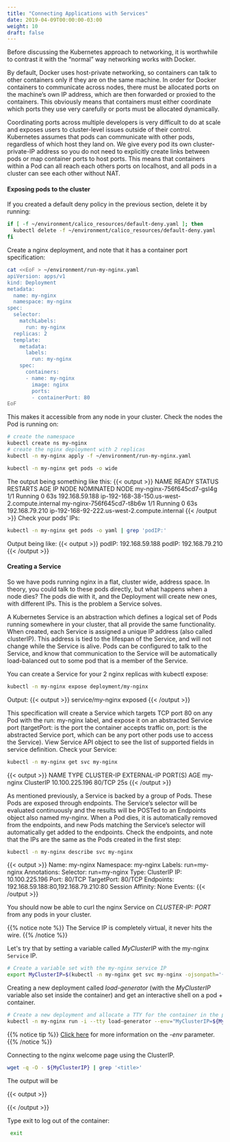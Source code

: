 ```yaml
---
title: "Connecting Applications with Services"
date: 2019-04-09T00:00:00-03:00
weight: 10
draft: false
---
```


Before discussing the Kubernetes approach to networking, it is worthwhile to contrast it with the “normal” way networking works with Docker.

By default, Docker uses host-private networking, so containers can talk to other containers only if they are on the same machine. In order for Docker containers to communicate across nodes, there must be allocated ports on the machine’s own IP address, which are then forwarded or proxied to the containers. This obviously means that containers must either coordinate which ports they use very carefully or ports must be allocated dynamically.

Coordinating ports across multiple developers is very difficult to do at scale and exposes users to cluster-level issues outside of their control. Kubernetes assumes that pods can communicate with other pods, regardless of which host they land on. We give every pod its own cluster-private-IP address so you do not need to explicitly create links between pods or map container ports to host ports. This means that containers within a Pod can all reach each others ports on localhost, and all pods in a cluster can see each other without NAT.

#### Exposing pods to the cluster

If you created a default deny policy in the previous section, delete it by running:

```bash
if [ -f ~/environment/calico_resources/default-deny.yaml ]; then
  kubectl delete -f ~/environment/calico_resources/default-deny.yaml
fi
```

Create a nginx deployment, and note that it has a container port specification:

```bash
cat <<EoF > ~/environment/run-my-nginx.yaml
apiVersion: apps/v1
kind: Deployment
metadata:
  name: my-nginx
  namespace: my-nginx
spec:
  selector:
    matchLabels:
      run: my-nginx
  replicas: 2
  template:
    metadata:
      labels:
        run: my-nginx
    spec:
      containers:
      - name: my-nginx
        image: nginx
        ports:
        - containerPort: 80
EoF
```

This makes it accessible from any node in your cluster. Check the nodes the Pod is running on:

```bash
# create the namespace
kubectl create ns my-nginx
# create the nginx deployment with 2 replicas
kubectl -n my-nginx apply -f ~/environment/run-my-nginx.yaml

kubectl -n my-nginx get pods -o wide
```

The output being something like this:
{{< output >}}
NAME                        READY     STATUS    RESTARTS   AGE       IP               NODE                                           NOMINATED NODE
my-nginx-756f645cd7-gsl4g   1/1       Running   0          63s       192.168.59.188   ip-192-168-38-150.us-west-2.compute.internal   <none>
my-nginx-756f645cd7-t8b6w   1/1       Running   0          63s       192.168.79.210   ip-192-168-92-222.us-west-2.compute.internal   <none>
{{< /output >}}
Check your pods’ IPs:

```bash
kubectl -n my-nginx get pods -o yaml | grep 'podIP:'
```

Output being like:
{{< output >}}
    podIP: 192.168.59.188
    podIP: 192.168.79.210
{{< /output >}}

#### Creating a Service

So we have pods running nginx in a flat, cluster wide, address space. In theory, you could talk to these pods directly, but what happens when a node dies? The pods die with it, and the Deployment will create new ones, with different IPs. This is the problem a Service solves.

A Kubernetes Service is an abstraction which defines a logical set of Pods running somewhere in your cluster, that all provide the same functionality. When created, each Service is assigned a unique IP address (also called clusterIP). This address is tied to the lifespan of the Service, and will not change while the Service is alive. Pods can be configured to talk to the Service, and know that communication to the Service will be automatically load-balanced out to some pod that is a member of the Service.

You can create a Service for your 2 nginx replicas with kubectl expose:

```bash
kubectl -n my-nginx expose deployment/my-nginx
```

Output:
{{< output >}}
service/my-nginx exposed
{{< /output >}}

This specification will create a Service which targets TCP port 80 on any Pod with the run: my-nginx label, and expose it on an abstracted Service port (targetPort: is the port the container accepts traffic on, port: is the abstracted Service port, which can be any port other pods use to access the Service). View Service API object to see the list of supported fields in service definition. Check your Service:

```bash
kubectl -n my-nginx get svc my-nginx
```

{{< output >}}
NAME       TYPE        CLUSTER-IP       EXTERNAL-IP   PORT(S)   AGE
my-nginx   ClusterIP   10.100.225.196   <none>        80/TCP    25s
{{< /output >}}

As mentioned previously, a Service is backed by a group of Pods. These Pods are exposed through endpoints. The Service’s selector will be evaluated continuously and the results will be POSTed to an Endpoints object also named my-nginx. When a Pod dies, it is automatically removed from the endpoints, and new Pods matching the Service’s selector will automatically get added to the endpoints. Check the endpoints, and note that the IPs are the same as the Pods created in the first step:

```bash
kubectl -n my-nginx describe svc my-nginx
```

{{< output >}}
Name:              my-nginx
Namespace:         my-nginx
Labels:            run=my-nginx
Annotations:       <none>
Selector:          run=my-nginx
Type:              ClusterIP
IP:                10.100.225.196
Port:              <unset>  80/TCP
TargetPort:        80/TCP
Endpoints:         192.168.59.188:80,192.168.79.210:80
Session Affinity:  None
Events:            <none>
{{< /output >}}

You should now be able to curl the nginx Service on _CLUSTER-IP: PORT_ from any pods in your cluster.

{{% notice note %}}
The Service IP is completely virtual, it never hits the wire.
{{% /notice %}}

Let's try that by setting a variable called _MyClusterIP_ with the my-nginx `Service` IP.

```bash
# Create a variable set with the my-nginx service IP
export MyClusterIP=$(kubectl -n my-nginx get svc my-nginx -ojsonpath='{.spec.clusterIP}')
```

Creating a new deployment called _load-generator_ (with the _MyClusterIP_ variable also set inside the container) and get an interactive shell on a pod + container.

```bash
# Create a new deployment and allocate a TTY for the container in the pod
kubectl -n my-nginx run -i --tty load-generator --env="MyClusterIP=${MyClusterIP}" --image=busybox /bin/sh
```

{{% notice tip %}}
[Click here](https://kubernetes.io/docs/reference/generated/kubectl/kubectl-commands#-em-env-em-) for more information on the _-env_ parameter.
{{% /notice %}}

Connecting to the nginx welcome page using the ClusterIP.

```bash
wget -q -O - ${MyClusterIP} | grep '<title>'
```

The output will be

{{< output >}}
<title>Welcome to nginx!</title>
{{< /output >}}

Type exit to log out of the container:

```bash
 exit
```
